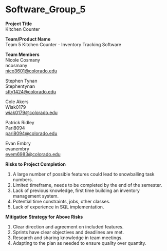 # Software_Group_5

**Project Title** <br>
Kitchen Counter

**Team/Product Name** <br>
Team 5
Kitchen Counter - Inventory Tracking Software

**Team Members** <br>
Nicole Cosmany <br>
ncosmany <br>
nico3601@colorado.edu

Stephen Tynan <br>
Stephentynan <br>
stty1424@colorado.edu

Cole Akers <br>
Wiak0179 <br>
wiak0179@colorado.edu

Patrick Ridley <br>
Pari8094 <br>
pari8094@colorado.edu

Evan Embry <br>
evanembry <br>
evem6983@colorado.edu


**Risks to Project Completion**  

1. A large number of possible features could lead to snowballing task numbers.  
2. Limited timeframe, needs to be completed by the end of the semester.  
3. Lack of previous knowledge, first time building an inventory management system.  
4. Potential time constraints, jobs, other classes.  
5. Lack of experience in SQL implementation.  

**Mitigation Strategy for Above Risks**  

1. Clear direction and agreement on included features.  
2. Sprints have clear objectives and deadlines are met.  
3. Research and sharing knowledge in team meetings.  
4. Adapting to the plan as needed to ensure quality over quantity.  


